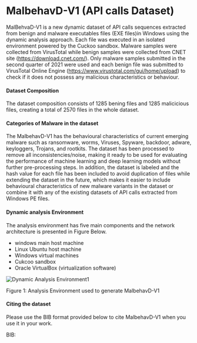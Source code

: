 # MalbehavD-V1 (API calls Dataset)
MalBehvaD-V1 is a new dynamic dataset of API calls sequences extracted from benign and malware executables files (EXE files)in Windows using the dynamic analysis approach. Each file was executed in an isolated environment powered by the Cuckoo sandbox.  Malware samples were collected from VirusTotal while benign samples were collected from CNET site (https://download.cnet.com/). Only malware samples submitted in the second quarter of 2021 were used and each benign file was submitted to VirusTotal Online Engine (https://www.virustotal.com/gui/home/upload) to check if it does not possess any malicious characteristics or behaviour.
#### Dataset Composition
The dataset composition consists of 1285 bening files and 1285 malicicious files, creating a total of 2570 files in the whole dataset.
#### Categories of Malware in the dataset
The MalbehavD-V1 has the behavioural characteristics of current emerging malware such as ransomware, worms, Viruses,
Spyware, backdoor, adware, keyloggers, Trojans, and rootkits. The dataset has been processed to remove all inconsistencies/noise, making it ready to be used for evaluating the performance of machine learning and deep
learning models without further pre-processing steps. In addition, the dataset is labeled and the hash value for each file
has been included to avoid duplication of files while extending
the dataset in the future, which makes it easier to include behavioural characteristics of new malware variants in the dataset
or combine it with any of the existing datasets of API calls extracted from Windows PE files.
#### Dynamic analysis Environment
The analysis environment has  five main components and the network architecture is presented in Figure Below.  
- windows main host machine
- Linux Ubuntu host machine
- Windows virtual machines
- Cukcoo sandbox
- Oracle VirtualBox (virtualization software)



![Dynamic Analysis Environment1](https://user-images.githubusercontent.com/18678162/174477553-998fefd0-c129-43c6-aebd-9f6d78fa0d84.png)

Figure 1: Analysis Environment used to generate MalbehavD-V1

#### Citing the dataset
Please use the BIB format provided below to cite MalbehavD-V1 when you use it in your work.

BIB: 
